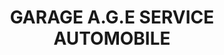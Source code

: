 ---
title: "GARAGE A.G.E SERVICE AUTOMOBILE"
url: /sarcelles/garage-a-g-e-service-automobile/
shop: réparation de voitures
---